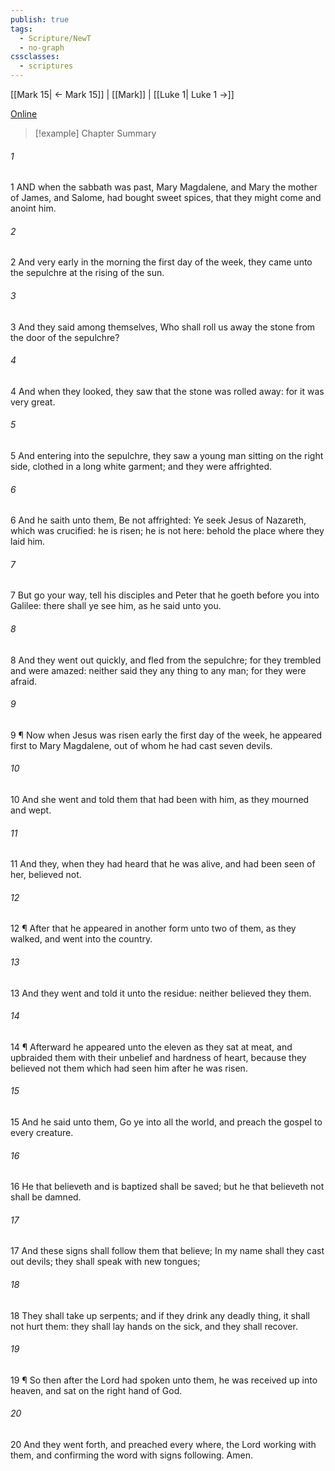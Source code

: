 ```yaml
---
publish: true
tags:
  - Scripture/NewT
  - no-graph
cssclasses:
  - scriptures
---
```

[[Mark 15| ← Mark 15]] | [[Mark]] | [[Luke 1| Luke 1 →]]

[Online](https://churchofjesuschrist.org/study/scriptures/nt/mark/16?lang=eng)

>[!example] Chapter Summary
>
###### 1
1 AND when the sabbath was past, Mary Magdalene, and Mary the mother of James, and Salome, had bought sweet spices, that they might come and anoint him.
###### 2
2 And very early in the morning the first day of the week, they came unto the sepulchre at the rising of the sun.
###### 3
3 And they said among themselves, Who shall roll us away the stone from the door of the sepulchre?
###### 4
4 And when they looked, they saw that the stone was rolled away: for it was very great.
###### 5
5 And entering into the sepulchre, they saw a young man sitting on the right side, clothed in a long white garment; and they were affrighted.
###### 6
6 And he saith unto them, Be not affrighted: Ye seek Jesus of Nazareth, which was crucified: he is risen; he is not here: behold the place where they laid him.
###### 7
7 But go your way, tell his disciples and Peter that he goeth before you into Galilee: there shall ye see him, as he said unto you.
###### 8
8 And they went out quickly, and fled from the sepulchre; for they trembled and were amazed: neither said they any thing to any man; for they were afraid.
###### 9
9 ¶ Now when Jesus was risen early the first day of the week, he appeared first to Mary Magdalene, out of whom he had cast seven devils.
###### 10
10 And she went and told them that had been with him, as they mourned and wept.
###### 11
11 And they, when they had heard that he was alive, and had been seen of her, believed not.
###### 12
12 ¶ After that he appeared in another form unto two of them, as they walked, and went into the country.
###### 13
13 And they went and told it unto the residue: neither believed they them.
###### 14
14 ¶ Afterward he appeared unto the eleven as they sat at meat, and upbraided them with their unbelief and hardness of heart, because they believed not them which had seen him after he was risen.
###### 15
15 And he said unto them, Go ye into all the world, and preach the gospel to every creature.
###### 16
16 He that believeth and is baptized shall be saved; but he that believeth not shall be damned.
###### 17
17 And these signs shall follow them that believe; In my name shall they cast out devils; they shall speak with new tongues;
###### 18
18 They shall take up serpents; and if they drink any deadly thing, it shall not hurt them: they shall lay hands on the sick, and they shall recover.
###### 19
19 ¶ So then after the Lord had spoken unto them, he was received up into heaven, and sat on the right hand of God.
###### 20
20 And they went forth, and preached every where, the Lord working with them, and confirming the word with signs following. Amen.



